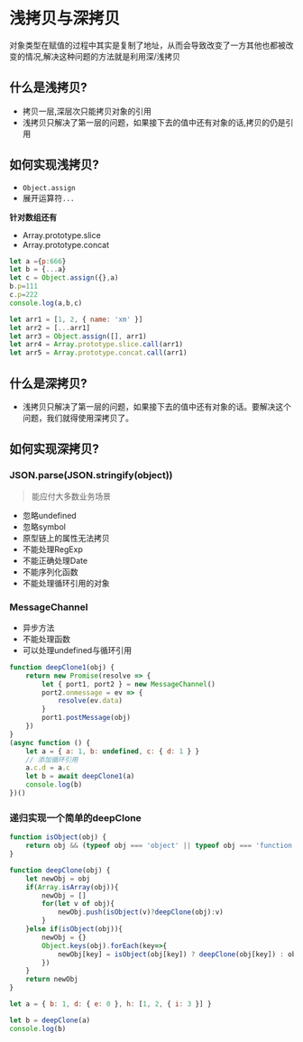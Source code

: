 # 浅拷贝与深拷贝

对象类型在赋值的过程中其实是复制了地址，从而会导致改变了一方其他也都被改变的情况,解决这种问题的方法就是利用深/浅拷贝
## 什么是浅拷贝?
* 拷贝一层,深层次只能拷贝对象的引用
* 浅拷贝只解决了第一层的问题，如果接下去的值中还有对象的话,拷贝的仍是引用

## 如何实现浅拷贝?
* ``Object.assign``
* 展开运算符``...``

**针对数组还有**
* Array.prototype.slice
* Array.prototype.concat

```js
let a ={p:666}
let b = {...a}
let c = Object.assign({},a)
b.p=111
c.p=222
console.log(a,b,c)

let arr1 = [1, 2, { name: 'xm' }]
let arr2 = [...arr1]
let arr3 = Object.assign([], arr1)
let arr4 = Array.prototype.slice.call(arr1)
let arr5 = Array.prototype.concat.call(arr1)
```

## 什么是深拷贝?
* 浅拷贝只解决了第一层的问题，如果接下去的值中还有对象的话。要解决这个问题，我们就得使用深拷贝了。

## 如何实现深拷贝?
### JSON.parse(JSON.stringify(object))
>能应付大多数业务场景

* 忽略undefined
* 忽略symbol
* 原型链上的属性无法拷贝
* 不能处理RegExp
* 不能正确处理Date
* 不能序列化函数
* 不能处理循环引用的对象

### MessageChannel
* 异步方法
* 不能处理函数
* 可以处理undefined与循环引用

```js
function deepClone1(obj) {
    return new Promise(resolve => {
        let { port1, port2 } = new MessageChannel()
        port2.onmessage = ev => {
            resolve(ev.data)
        }
        port1.postMessage(obj)
    })
}
(async function () {
    let a = { a: 1, b: undefined, c: { d: 1 } }
    // 添加循环引用
    a.c.d = a.c
    let b = await deepClone1(a)
    console.log(b)
})()
```

### 递归实现一个简单的deepClone
```js
function isObject(obj) {
    return obj && (typeof obj === 'object' || typeof obj === 'function')
}

function deepClone(obj) {
    let newObj = obj
    if(Array.isArray(obj)){
        newObj = []
        for(let v of obj){
            newObj.push(isObject(v)?deepClone(obj):v)
        }
    }else if(isObject(obj)){
        newObj = {}
        Object.keys(obj).forEach(key=>{
            newObj[key] = isObject(obj[key]) ? deepClone(obj[key]) : obj[key]
        })
    }
    return newObj
}

let a = { b: 1, d: { e: 0 }, h: [1, 2, { i: 3 }] }

let b = deepClone(a)
console.log(b)
```